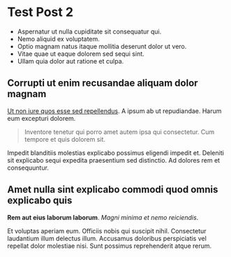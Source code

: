 # Test Post 2

- Aspernatur ut nulla cupiditate sit consequatur qui.
- Nemo aliquid ex voluptatem.
- Optio magnam natus itaque mollitia deserunt dolor ut vero.
- Vitae quae ut eaque dolorem sed sequi sint.
- Ullam quia dolor aut ratione et culpa.

## Corrupti ut enim recusandae aliquam dolor magnam

[Ut non iure quos esse sed repellendus](#). A ipsum ab ut repudiandae. Harum eum excepturi dolorem.

> Inventore tenetur qui porro amet autem ipsa qui consectetur. Cum tempore et quis dolorem sit.

Impedit blanditiis molestias explicabo possimus eligendi impedit et. Deleniti sit explicabo sequi expedita praesentium sed distinctio. Ad dolores rem et consequuntur.

## Amet nulla sint explicabo commodi quod omnis explicabo quis

**Rem aut eius laborum laborum**. _Magni minima et nemo reiciendis_.

Et voluptas aperiam eum. Officiis nobis qui suscipit nihil. Consectetur laudantium illum delectus illum. Accusamus doloribus perspiciatis vel repellat dolor molestiae nisi. Sunt possimus reprehenderit atque rerum.
